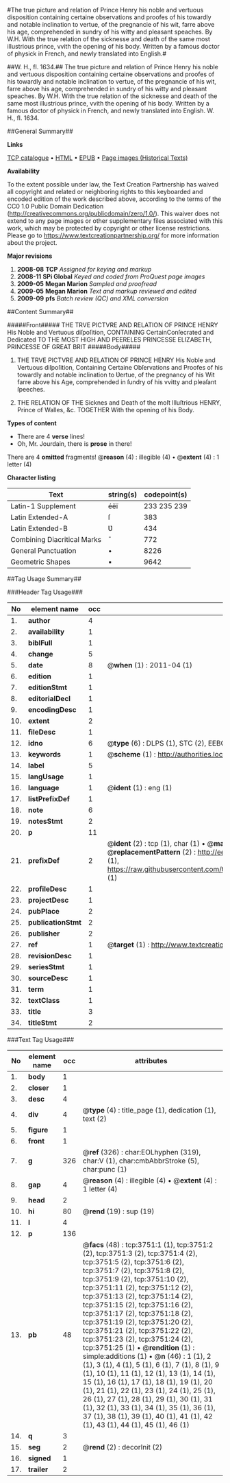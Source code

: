 #The true picture and relation of Prince Henry his noble and vertuous disposition containing certaine observations and proofes of his towardly and notable inclination to vertue, of the pregnancie of his wit, farre above his age, comprehended in sundry of his witty and pleasant speaches. By W.H. With the true relation of the sicknesse and death of the same most illustrious prince, vvith the opening of his body. Written by a famous doctor of physick in French, and newly translated into English.#

##W. H., fl. 1634.##
The true picture and relation of Prince Henry his noble and vertuous disposition containing certaine observations and proofes of his towardly and notable inclination to vertue, of the pregnancie of his wit, farre above his age, comprehended in sundry of his witty and pleasant speaches. By W.H. With the true relation of the sicknesse and death of the same most illustrious prince, vvith the opening of his body. Written by a famous doctor of physick in French, and newly translated into English.
W. H., fl. 1634.

##General Summary##

**Links**

[TCP catalogue](http://www.ota.ox.ac.uk/tcp/)  • 
[HTML](http://tei.it.ox.ac.uk/tcp/Texts-HTML/free/A02/A02447.html)  • 
[EPUB](http://tei.it.ox.ac.uk/tcp/Texts-EPUB/free/A02/A02447.epub) • 
[Page images (Historical Texts)](https://historicaltexts.jisc.ac.uk/eebo-99839342e)

**Availability**

To the extent possible under law, the Text Creation Partnership has waived all copyright and related or neighboring rights to this keyboarded and encoded edition of the work described above, according to the terms of the CC0 1.0 Public Domain Dedication (http://creativecommons.org/publicdomain/zero/1.0/). This waiver does not extend to any page images or other supplementary files associated with this work, which may be protected by copyright or other license restrictions. Please go to https://www.textcreationpartnership.org/ for more information about the project.

**Major revisions**

1. __2008-08__ __TCP__ *Assigned for keying and markup*
1. __2008-11__ __SPi Global__ *Keyed and coded from ProQuest page images*
1. __2009-05__ __Megan Marion__ *Sampled and proofread*
1. __2009-05__ __Megan Marion__ *Text and markup reviewed and edited*
1. __2009-09__ __pfs__ *Batch review (QC) and XML conversion*

##Content Summary##

#####Front#####
THE TRVE PICTVRE AND RELATION OF PRINCE HENRY His Noble and Vertuous diſpoſition, CONTAINING CertainConſecrated and Dedicated TO THE MOST HIGH AND PEERELES PRINCESSE ELIZABETH, PRINCESSE OF GREAT BRIT
#####Body#####

1. THE TRVE PICTVRE AND RELATION OF PRINCE HENRY His Noble and Vertuous diſpoſition, Containing Certaine Obſervations and Proofes of his towardly and notable inclination to Ʋertue, of the pregnancy of his Wit farre above his Age, comprehended in ſundry of his vvitty and pleaſant ſpeeches.

1. THE RELATION OF THE Sicknes and Death of the moſt Illuſtrious HENRY, Prince of Walles, &c. TOGETHER With the opening of his Body.

**Types of content**

  * There are 4 **verse** lines!
  * Oh, Mr. Jourdain, there is **prose** in there!

There are 4 **omitted** fragments! 
 @__reason__ (4) : illegible (4)  •  @__extent__ (4) : 1 letter (4)

**Character listing**


|Text|string(s)|codepoint(s)|
|---|---|---|
|Latin-1 Supplement|éëï|233 235 239|
|Latin Extended-A|ſ|383|
|Latin Extended-B|Ʋ|434|
|Combining             Diacritical Marks|̄|772|
|General Punctuation|•|8226|
|Geometric Shapes|▪|9642|

##Tag Usage Summary##

###Header Tag Usage###

|No|element name|occ|attributes|
|---|---|---|---|
|1.|__author__|4||
|2.|__availability__|1||
|3.|__biblFull__|1||
|4.|__change__|5||
|5.|__date__|8| @__when__ (1) : 2011-04 (1)|
|6.|__edition__|1||
|7.|__editionStmt__|1||
|8.|__editorialDecl__|1||
|9.|__encodingDesc__|1||
|10.|__extent__|2||
|11.|__fileDesc__|1||
|12.|__idno__|6| @__type__ (6) : DLPS (1), STC (2), EEBO-CITATION (1), PROQUEST (1), VID (1)|
|13.|__keywords__|1| @__scheme__ (1) : http://authorities.loc.gov/ (1)|
|14.|__label__|5||
|15.|__langUsage__|1||
|16.|__language__|1| @__ident__ (1) : eng (1)|
|17.|__listPrefixDef__|1||
|18.|__note__|6||
|19.|__notesStmt__|2||
|20.|__p__|11||
|21.|__prefixDef__|2| @__ident__ (2) : tcp (1), char (1)  •  @__matchPattern__ (2) : ([0-9\-]+):([0-9IVX]+) (1), (.+) (1)  •  @__replacementPattern__ (2) : http://eebo.chadwyck.com/downloadtiff?vid=$1&page=$2 (1), https://raw.githubusercontent.com/textcreationpartnership/Texts/master/tcpchars.xml#$1 (1)|
|22.|__profileDesc__|1||
|23.|__projectDesc__|1||
|24.|__pubPlace__|2||
|25.|__publicationStmt__|2||
|26.|__publisher__|2||
|27.|__ref__|1| @__target__ (1) : http://www.textcreationpartnership.org/docs/. (1)|
|28.|__revisionDesc__|1||
|29.|__seriesStmt__|1||
|30.|__sourceDesc__|1||
|31.|__term__|1||
|32.|__textClass__|1||
|33.|__title__|3||
|34.|__titleStmt__|2||


###Text Tag Usage###

|No|element name|occ|attributes|
|---|---|---|---|
|1.|__body__|1||
|2.|__closer__|1||
|3.|__desc__|4||
|4.|__div__|4| @__type__ (4) : title_page (1), dedication (1), text (2)|
|5.|__figure__|1||
|6.|__front__|1||
|7.|__g__|326| @__ref__ (326) : char:EOLhyphen (319), char:V (1), char:cmbAbbrStroke (5), char:punc (1)|
|8.|__gap__|4| @__reason__ (4) : illegible (4)  •  @__extent__ (4) : 1 letter (4)|
|9.|__head__|2||
|10.|__hi__|80| @__rend__ (19) : sup (19)|
|11.|__l__|4||
|12.|__p__|136||
|13.|__pb__|48| @__facs__ (48) : tcp:3751:1 (1), tcp:3751:2 (2), tcp:3751:3 (2), tcp:3751:4 (2), tcp:3751:5 (2), tcp:3751:6 (2), tcp:3751:7 (2), tcp:3751:8 (2), tcp:3751:9 (2), tcp:3751:10 (2), tcp:3751:11 (2), tcp:3751:12 (2), tcp:3751:13 (2), tcp:3751:14 (2), tcp:3751:15 (2), tcp:3751:16 (2), tcp:3751:17 (2), tcp:3751:18 (2), tcp:3751:19 (2), tcp:3751:20 (2), tcp:3751:21 (2), tcp:3751:22 (2), tcp:3751:23 (2), tcp:3751:24 (2), tcp:3751:25 (1)  •  @__rendition__ (1) : simple:additions (1)  •  @__n__ (46) : 1 (1), 2 (1), 3 (1), 4 (1), 5 (1), 6 (1), 7 (1), 8 (1), 9 (1), 10 (1), 11 (1), 12 (1), 13 (1), 14 (1), 15 (1), 16 (1), 17 (1), 18 (1), 19 (1), 20 (1), 21 (1), 22 (1), 23 (1), 24 (1), 25 (1), 26 (1), 27 (1), 28 (1), 29 (1), 30 (1), 31 (1), 32 (1), 33 (1), 34 (1), 35 (1), 36 (1), 37 (1), 38 (1), 39 (1), 40 (1), 41 (1), 42 (1), 43 (1), 44 (1), 45 (1), 46 (1)|
|14.|__q__|3||
|15.|__seg__|2| @__rend__ (2) : decorInit (2)|
|16.|__signed__|1||
|17.|__trailer__|2||
